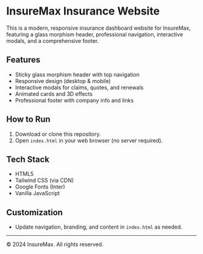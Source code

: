 # InsureMax Insurance Website

This is a modern, responsive insurance dashboard website for InsureMax, featuring a glass morphism header, professional navigation, interactive modals, and a comprehensive footer.

## Features

- Sticky glass morphism header with top navigation
- Responsive design (desktop & mobile)
- Interactive modals for claims, quotes, and renewals
- Animated cards and 3D effects
- Professional footer with company info and links

## How to Run

1. Download or clone this repository.
2. Open `index.html` in your web browser (no server required).

## Tech Stack

- HTML5
- Tailwind CSS (via CDN)
- Google Fonts (Inter)
- Vanilla JavaScript

## Customization

- Update navigation, branding, and content in `index.html` as needed.

---

© 2024 InsureMax. All rights reserved.

